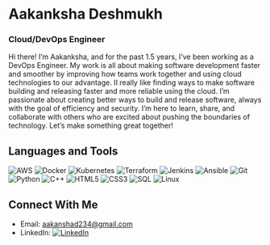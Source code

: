#  Aakanksha Deshmukh
### Cloud/DevOps Engineer

Hi there! I’m Aakanksha, and for the past 1.5 years, I’ve been working as a DevOps Engineer. My work is all about making software development faster and smoother by improving how teams work together and using cloud technologies to our advantage. II really like finding ways to make software building and releasing faster and more reliable using the cloud. I’m passionate about creating better ways to build and release software, always with the goal of efficiency and security. I’m here to learn, share, and collaborate with others who are excited about pushing the boundaries of technology. Let’s make something great together!

## Languages and Tools

<p>
  <img alt="AWS" src="https://img.shields.io/badge/AWS-%23FF9900.svg?style=for-the-badge&logo=amazonaws&logoColor=white" />
  <img alt="Docker" src="https://img.shields.io/badge/docker-%230db7ed.svg?style=for-the-badge&logo=docker&logoColor=white" />
  <img alt="Kubernetes" src="https://img.shields.io/badge/kubernetes-%23326ce5.svg?style=for-the-badge&logo=kubernetes&logoColor=white" />
  <img alt="Terraform" src="https://img.shields.io/badge/Terraform-%235835CC.svg?style=for-the-badge&logo=terraform&logoColor=white" />
  <img alt="Jenkins" src="https://img.shields.io/badge/jenkins-%232C5263.svg?style=for-the-badge&logo=jenkins&logoColor=white" />
  <img alt="Ansible" src="https://img.shields.io/badge/ansible-%23EE0000.svg?style=for-the-badge&logo=ansible&logoColor=white" />
  <img alt="Git" src="https://img.shields.io/badge/git-%23F05033.svg?style=for-the-badge&logo=git&logoColor=white" />
  <img alt="Python" src="https://img.shields.io/badge/python-%233776AB.svg?style=for-the-badge&logo=python&logoColor=white" />
  <img alt="C++" src="https://img.shields.io/badge/C++-%2300599C.svg?style=for-the-badge&logo=c%2B%2B&logoColor=white" />
  <img alt="HTML5" src="https://img.shields.io/badge/html5-%23E34F26.svg?style=for-the-badge&logo=html5&logoColor=white" />
  <img alt="CSS3" src="https://img.shields.io/badge/css3-%231572B6.svg?style=for-the-badge&logo=css3&logoColor=white" />
  <img alt="SQL" src="https://img.shields.io/badge/SQL-%2300f.svg?style=for-the-badge&logo=sql&logoColor=white" />
  <img alt="Linux" src="https://img.shields.io/badge/Linux-FCC624?style=for-the-badge&logo=linux&logoColor=black" />
</p>

## Connect With Me

- Email: [aakanshad234@gmail.com](mailto:aakanshad234@gmail.com)
- LinkedIn: [![LinkedIn](https://img.shields.io/badge/Aakanksha_Deshmukh-%230A66C2.svg?style=for-the-badge&logo=linkedin&logoColor=white)](https://www.linkedin.com/in/aakanksha1415)
